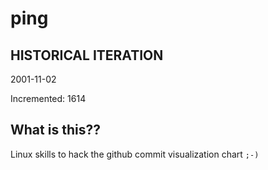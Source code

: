 # ping

## HISTORICAL ITERATION
2001-11-02

Incremented: 1614

## What is this?? 
Linux skills to hack the github commit visualization chart `;-)`
